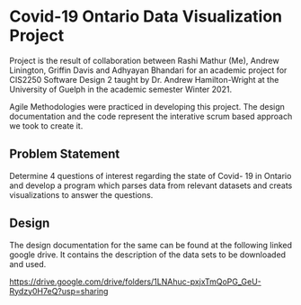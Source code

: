 # Covid-19 Ontario Data Visualization Project

Project is the result of collaboration between Rashi Mathur (Me), Andrew Linington, Griffin Davis and Adhyayan Bhandari for an academic project for CIS2250 Software Design 2 taught by Dr. Andrew Hamilton-Wright at the University of Guelph in the academic semester Winter 2021. 

Agile Methodologies were practiced in developing this project. The design documentation and the code represent the interative scrum based approach we took to create it. 

## Problem Statement   

Determine 4 questions of interest regarding the state of Covid- 19 in Ontario and develop a program which parses data from relevant datasets and creats visualizations to answer the questions.

## Design 

The design documentation for the same can be found at the following linked google drive. It contains the description of the data sets to be downloaded and used.

https://drive.google.com/drive/folders/1LNAhuc-pxjxTmQoPG_GeU-Rydzy0H7eQ?usp=sharing



